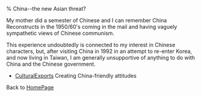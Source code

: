 % China--the new Asian threat?

My mother did a semester of Chinese and 
I can remember China Reconstructs
in the 1950/60's coming in the mail and 
having vaguely sympathetic views of 
Chinese communism.

This experience undoubtedly is connected 
to my interest in Chinese characters, 
but, after visiting China in 1992 in an 
attempt to re-enter Korea, and now living 
in Taiwan, I am generally unsupportive 
of anything to do with China and the 
Chinese government.

* [CulturalExports](CulturalExports.html) Creating China-friendly attitudes

Back to [HomePage](HomePage.html)

